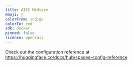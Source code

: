 ```yaml
---
title: AIE2 Midterm
emoji: 🏃
colorFrom: indigo
colorTo: red
sdk: docker
pinned: false
license: openrail
---
```


Check out the configuration reference at https://huggingface.co/docs/hub/spaces-config-reference
